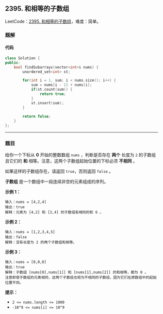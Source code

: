 ## 2395. 和相等的子数组

LeetCode：[2395. 和相等的子数组](https://leetcode.cn/problems/find-subarrays-with-equal-sum/)，难度：简单。

### 题解

#### 代码

```c++
class Solution {
public:
    bool findSubarrays(vector<int>& nums) {
        unordered_set<int> st;

        for(int i = 1, sum; i < nums.size(); i++) {
            sum = nums[i - 1] + nums[i];
            if(st.count(sum)) {
                return true;
            }
            st.insert(sum);
        }
        
        return false;
    }
};
```



---



### 题目

给你一个下标从 **0** 开始的整数数组 `nums` ，判断是否存在 **两个** 长度为 `2` 的子数组且它们的 **和** 相等。注意，这两个子数组起始位置的下标必须 **不相同** 。

如果这样的子数组存在，请返回 `true`，否则返回 `false` 。

**子数组** 是一个数组中一段连续非空的元素组成的序列。

 

**示例 1：**

```
输入：nums = [4,2,4]
输出：true
解释：元素为 [4,2] 和 [2,4] 的子数组有相同的和 6 。
```

**示例 2：**

```
输入：nums = [1,2,3,4,5]
输出：false
解释：没有长度为 2 的两个子数组和相等。
```

**示例 3：**

```
输入：nums = [0,0,0]
输出：true
解释：子数组 [nums[0],nums[1]] 和 [nums[1],nums[2]] 的和相等，都为 0 。
注意即使子数组的元素相同，这两个子数组也视为不相同的子数组，因为它们在原数组中的起始位置不同。
```

 

**提示：**

- `2 <= nums.length <= 1000`
- `-10^9 <= nums[i] <= 10^9`


